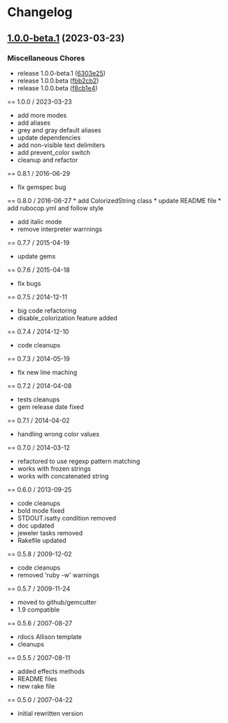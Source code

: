 # Changelog

## [1.0.0-beta.1](https://github.com/fazibear/colorize/compare/v0.8.1...v1.0.0-beta.1) (2023-03-23)


### Miscellaneous Chores

* release 1.0.0-beta.1 ([6303e25](https://github.com/fazibear/colorize/commit/6303e257690cfa7b3efbf11993a4cd75418b5d5e))
* release 1.0.0.beta ([fbb2cb2](https://github.com/fazibear/colorize/commit/fbb2cb25ff17e9f46ca7fc9b8173414b0f8df7db))
* release 1.0.0.beta ([f8cb1e4](https://github.com/fazibear/colorize/commit/f8cb1e4033150143918f45663b74c5a574ca372b))

== 1.0.0 / 2023-03-23
  * add more modes
  * add aliases
  * grey and gray default aliases
  * update dependencies
  * add non-visible text delimiters
  * add prevent_color switch
  * cleanup and refactor

== 0.8.1 / 2016-06-29
  * fix gemspec bug

== 0.8.0 / 2016-06-27
	* add ColorizedString class
	* update README file
	* add rubocop.yml and follow style
  * add italic mode
  * remove interpreter warrnings

== 0.7.7 / 2015-04-19
  * update gems

== 0.7.6 / 2015-04-18
  * fix bugs

== 0.7.5 / 2014-12-11
  * big code refactoring
  * disable_colorization feature added

== 0.7.4 / 2014-12-10
  * code cleanups

== 0.7.3 / 2014-05-19
  * fix new line maching

== 0.7.2 / 2014-04-08
  * tests cleanups
  * gem release date fixed

== 0.7.1 / 2014-04-02
  * handling wrong color values

== 0.7.0 / 2014-03-12
  * refactored to use regexp pattern matching
  * works with frozen strings
  * works with concatenated string

== 0.6.0 / 2013-09-25
  * code cleanups
  * bold mode fixed
  * STDOUT.isatty condition removed
  * doc updated
  * jeweler tasks removed
  * Rakefile updated

== 0.5.8 / 2009-12-02
  * code cleanups
  * removed 'ruby -w' warnings

== 0.5.7 / 2009-11-24
  * moved to github/gemcutter
  * 1.9 compatible

== 0.5.6 / 2007-08-27
  * rdocs Allison template
  * cleanups

== 0.5.5 / 2007-08-11
  * added effects methods
  * README files
  * new rake file

== 0.5.0 / 2007-04-22
  * initial rewritten version
